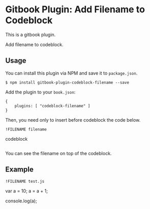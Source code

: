 # Gitbook Plugin: Add Filename to Codeblock

This is a gitbook plugin.

Add filename to	codeblock.

## Usage

You can install this plugin via NPM and save it to `package.json`.

```
$ npm install gitbook-plugin-codeblock-filename --save
```

Add the plugin to your `book.json`:

```
{
	plugins: [ "codeblock-filename" ] 
}
```

Then, you need only to insert before codeblock the code below.

```
!FILENAME filename
```
codeblock
```
```

You can see the filename on top of the codeblock.

## Example

```
!FILENAME test.js
```
var a = 10;
a = a + 1;

console.log(a);
```
```


